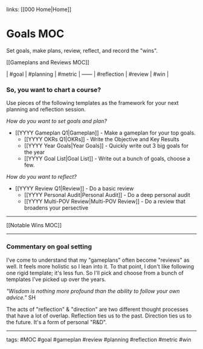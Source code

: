 links: [[000 Home|Home]]

# Goals MOC
Set goals, make plans, review, reflect, and record the "wins". 

[[Gameplans and Reviews MOC]]

| #goal | #planning | #metric | —— | #reflection | #review | #win | 

### So, you want to chart a course?
Use pieces of the following templates as the framework for your next planning and reflection session.

*How do you want to set goals and plan?*
- [[YYYY Gameplan Q1|Gameplan]] - Make a gameplan for your top goals.
	- [[YYYY OKRs Q1|OKRs]] - Write the Objective and Key Results
	- [[YYYY Year Goals|Year Goals]] - Quickly write out 3 big goals for the year
	- [[YYYY Goal List|Goal List]] - Write out a bunch of goals, choose a few.

*How do you want to reflect?* 
- [[YYYY Review Q1|Review]] - Do a basic review
	- [[YYYY Personal Audit|Personal Audit]] - Do a deep personal audit
	- [[YYYY Multi-POV Review|Multi-POV Review]] - Do a review that broadens your persective

---
[[Notable Wins MOC]]

---
### Commentary on goal setting
I’ve come to understand that my "gameplans" often become "reviews" as well. It feels more holistic so I lean into it. To that point, I don't like following one rigid template; it's less fun. So I'll pick and choose from a bunch of templates I've picked up over the years.

*"Wisdom is nothing more profound than the ability to follow your own advice."* SH

The acts of "reflection" & "direction" are two different thought processes that have a lot of overlap. Reflection ties us to the past. Direction ties us to the future. It's a form of personal "R&D".

---
tags: #MOC #goal #gameplan #review #planning #reflection #metric #win